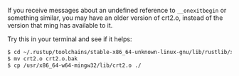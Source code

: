 If you receive messages about an undefined reference to `__onexitbegin` or something similar, you may have an older version of crt2.o, instead of the version that ming has available to it.

Try this in your terminal and see if it helps:

```bash
$ cd ~/.rustup/toolchains/stable-x86_64-unknown-linux-gnu/lib/rustlib/x86_64-pc-windows-gnu/lib/
$ mv crt2.o crt2.o.bak
$ cp /usr/x86_64-w64-mingw32/lib/crt2.o ./
```
